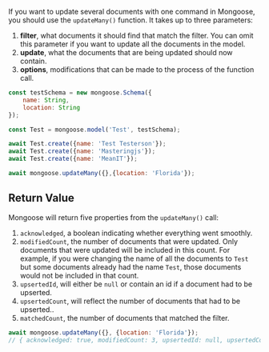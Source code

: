 If you want to update several documents with one command in Mongoose, you should use the `updateMany()` function.
It takes up to three parameters:

1. **filter**, what documents it should find that match the filter.
You can omit this parameter if you want to update all the documents in the model.
2. **update**, what the documents that are being updated should now contain.
3. **options**, modifications that can be made to the process of the function call.


```javascript
const testSchema = new mongoose.Schema({
    name: String,
    location: String
});

const Test = mongoose.model('Test', testSchema);

await Test.create({name: 'Test Testerson'});
await Test.create({name: 'Masteringjs'});
await Test.create({name: 'MeanIT'});

await mongoose.updateMany({},{location: 'Florida'});
```

## Return Value

Mongoose will return five properties from the `updateMany()` call:

1. `acknowledged`, a boolean indicating whether everything went smoothly.
2. `modifiedCount`, the number of documents that were updated.
Only documents that were updated will be included in this count.
For example, if you were changing the name of all the documents to `Test` but some documents already had the name `Test`, those documents would not be included in that count.
3. `upsertedId`, will either be `null` or contain an id if a document had to be upserted. 
4. `upsertedCount`, will reflect the number of documents that had to be upserted..
5. `matchedCount`, the number of documents that matched the filter.

```javascript
await mongoose.updateMany({}, {location: 'Florida'});
// { acknowledged: true, modifiedCount: 3, upsertedId: null, upsertedCount: 0, matchedCount: 3 }
```

